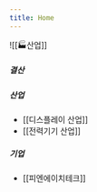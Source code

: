 ```yaml
---
title: Home
---
```


![[🏭산업]]

##### 결산


##### 산업
- [[디스플레이 산업]]
- [[전력기기 산업]]

##### 기업
- [[피엔에이치테크]]